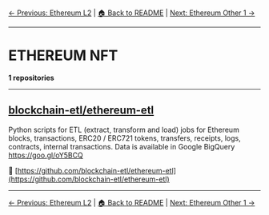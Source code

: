 [← Previous: Ethereum L2](ethereum-l2.txt) | [🏠 Back to README](../README.md) | [Next: Ethereum Other 1 →](ethereum-other-1.txt)

---

# ETHEREUM NFT

**1 repositories**

---

## [blockchain-etl/ethereum-etl](https://github.com/blockchain-etl/ethereum-etl)

Python scripts for ETL (extract, transform and load) jobs for Ethereum blocks, transactions, ERC20 / ERC721 tokens, transfers, receipts, logs, contracts, internal transactions. Data is available in Google BigQuery https://goo.gl/oY5BCQ

🔗 [https://github.com/blockchain-etl/ethereum-etl](https://github.com/blockchain-etl/ethereum-etl)

---


[← Previous: Ethereum L2](ethereum-l2.txt) | [🏠 Back to README](../README.md) | [Next: Ethereum Other 1 →](ethereum-other-1.txt)

